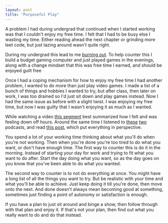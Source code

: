 ```yaml
---
layout: post
title: "Purposeful Play"
---
```


A problem I had during undergrad that continued when I started working was that I couldn't enjoy my free time. I felt that I had to be busy else I wasting my time. Either reading ahead the next chapter or grinding more leet code, but just lazing around wasn't quite right.

During my undergrad this lead to me [burning out]({{site.baseurl}}/2018/08/01/persistence.html). To help counter this I build a budget gaming computer and just played games in the evenings, along with a change mindset that this was free time I earned, and should be enjoyed guilt free

Once I had a coping mechanism for how to enjoy my free time I had another problem, I wanted to do more than just play video games. I made a list of a bunch of things and hobbies I wanted to try, but after class, then later on work, I was too drained so I'd just sit down and play games instead. Now I had the same issue as before with a slight twist. I was enjoying my free time, but now I was guilty that I wasn't enjoying it as much as I wanted. 

While watching a video [this segment](https://youtu.be/-AUPL1wSzCE?t=560) best summarized how I felt and was feeling down off hours. Around the same time I listened to [these](https://spec.fm/podcasts/developer-tea/vZvUP6hn) [two](https://spec.fm/podcasts/developer-tea/ycelFbZ5) podcasts, and read [this post](https://news.ycombinator.com/item?id=26500021), which put everything in perspective. 

You spend a lot of your working time thinking about what you'll do when you're not working. Then when you're done you're too tired to do what you want, or don't have enough time. The first way to counter this is do it in the morning. Instead of starting your day for work and trying to fit what you want to do after. Start the day doing what you want, so as the day goes on you know that you've been able to do what you wanted. 

The second way to counter is to not do everything at once. You might have a long list of all the things you want to try. But be realistic with your time and what you'll be able to achieve. Just keep doing it till you're done, then move onto the next. And done doesn't always mean becoming good at something, sometimes just finding a point of autonomy or satisfaction is enough.

If you have a plan to just sit around and binge a show, then follow through with that plan and enjoy it. If that's not your plan, then find out what you really want to do and do that instead.